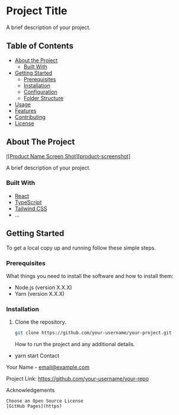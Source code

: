 # Project Title

A brief description of your project.

## Table of Contents

- [About the Project](#about-the-project)
  - [Built With](#built-with)
- [Getting Started](#getting-started)
  - [Prerequisites](#prerequisites)
  - [Installation](#installation)
  - [Configuration](#configuration)
  - [Folder Structure](#folder-structure)
- [Usage](#usage)
- [Features](#features)
- [Contributing](#contributing)
- [License](#license)

<!-- ABOUT THE PROJECT -->

## About The Project

[![Product Name Screen Shot][product-screenshot]](https://example.com)

A brief description of your project.

### Built With

- [React](https://reactjs.org/)
- [TypeScript](https://www.typescriptlang.org/)
- [Tailwind CSS](https://tailwindcss.com/)
- ...

<!-- GETTING STARTED -->

## Getting Started

To get a local copy up and running follow these simple steps.

### Prerequisites

What things you need to install the software and how to install them:

- Node.js (version X.X.X)
- Yarn (version X.X.X)

### Installation

1. Clone the repository.

   ```bash
   git clone https://github.com/your-username/your-project.git
   ```

   <!-- USAGE EXAMPLES -->

   How to run the project and any additional details.

- yarn start
  Contact

Your Name - email@example.com

Project Link: https://github.com/your-username/your-repo

<!-- ACKNOWLEDGEMENTS -->

Acknowledgements

    Choose an Open Source License
    [GitHub Pages](https)
